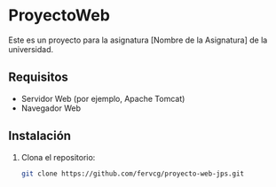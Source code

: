 # ProyectoWeb

Este es un proyecto para la asignatura [Nombre de la Asignatura] de la universidad.

## Requisitos

- Servidor Web (por ejemplo, Apache Tomcat)
- Navegador Web

## Instalación

1. Clona el repositorio:
   ```bash
   git clone https://github.com/fervcg/proyecto-web-jps.git
